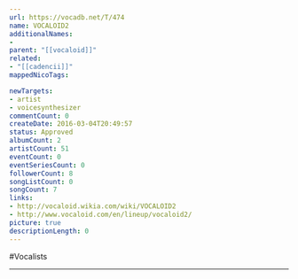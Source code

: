 ```yaml
---
url: https://vocadb.net/T/474
name: VOCALOID2
additionalNames: 
- 
parent: "[[vocaloid]]"
related:
- "[[cadencii]]"
mappedNicoTags:

newTargets:
- artist
- voicesynthesizer
commentCount: 0
createDate: 2016-03-04T20:49:57
status: Approved
albumCount: 2
artistCount: 51
eventCount: 0
eventSeriesCount: 0
followerCount: 8
songListCount: 0
songCount: 7
links: 
- http://vocaloid.wikia.com/wiki/VOCALOID2
- http://www.vocaloid.com/en/lineup/vocaloid2/
picture: true
descriptionLength: 0
---
```


#Vocalists



---

